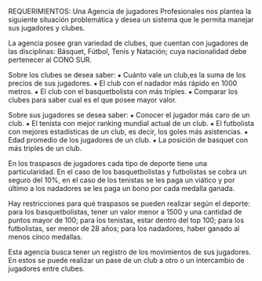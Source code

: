 REQUERIMIENTOS:
Una Agencia de jugadores Profesionales nos plantea la siguiente situación problemática y desea un sistema que le permita manejar sus jugadores y clubes.

La  agencia posee gran variedad de clubes, que cuentan con jugadores de las disciplinas: Básquet, Fútbol, Tenis y Natación; cuya nacionalidad debe pertenecer al CONO SUR.

Sobre los clubes se desea saber:
⁕ Cuánto vale un club,es la  suma de los precios de sus jugadores.
⁕ El club con el nadador más rápido en 1000 metros. 
⁕ El club con el basquetbolista con más triples.
⁕ Comparar los clubes para saber cual es el que posee mayor valor.

Sobre sus jugadores se desea saber:
⁕ Conocer el jugador más caro de un club.
⁕ El tenista con mejor ranking mundial actual de un club.
⁕ El futbolista con mejores estadísticas de un club, es decir, los goles más asistencias. 
⁕ Edad promedio de los jugadores de un club.
⁕ La posición de basquet con más triples de un club. 

En los traspasos de jugadores cada tipo de deporte tiene una particularidad. En el caso de los basquetbolistas y futbolistas se cobra un seguro del 10%, en el caso de los tenistas se les paga un viático y por último a los nadadores se les paga un bono por cada medalla ganada. 

Hay restricciones para qué traspasos se pueden realizar según el deporte: para los basquetbolistas, tener un valor menor a 1500 y una cantidad de puntos mayor de 100; para los tenistas, estar dentro del top 100; para los futbolistas, ser menor de 28 años; para los nadadores, haber ganado al menos cinco medallas.

Esta agencia busca tener un registro de los movimientos de sus jugadores. En estos se puede realizar un pase de un club a otro o un intercambio de jugadores entre clubes.

